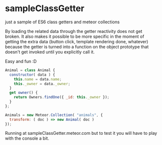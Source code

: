 # sampleClassGetter
just a sample of ES6 class getters and meteor collections

By loading the related data through the getter reactivity does not get broken. It also makes it possible to be more specific in the moment of getting the extra data (button click, template rendering done, whatever) because the getter is turned into a function on the object prototype that doesn't get invoked until you explicitly call it.

Easy and fun :D

``` javascript
Animal = class Animal {
  constructor( data ) {
    this.name = data.name;
    this._owner = data._owner;
  }
  get owner() {
    return Owners.findOne({ _id: this._owner });
  }
};

Animals = new Meteor.Collection( "animals", {
  transform: ( doc ) => new Animal( doc )
});
```

Running at sampleClassGetter.meteor.com but to test it you will have to play with the console a bit.
